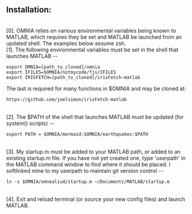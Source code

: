  ## Installation:
\
[0]. OMNIA relies on various environmental variables being known to MATLAB, which requires
they be set and MATLAB be launched from an updated shell.  The examples below assume zsh.
\
[1]. The following environmental variables must be set in the shell that launches MATLAB --

    export OMNIA=[path_to_cloned]/omnia
    export IFILES=$OMNIA/notmycode/fjs/IFILES
    export IRISFETCH=[path_to_cloned]/irisFetch-matlab
The last is required for many functions in $OMNIA and may be cloned at:

    https://github.com/joelsimon/irisFetch-matlab
\
[2]. The $PATH of the shell that launches MATLAB must be updated (for system() scripts) --

    export PATH = $OMNIA/mermaid:$OMNIA/earthquakes:$PATH
\
[3]. My startup.m must be added to your MATLAB path, or added to an existing
    startup.m file.  If you have not yet created one, type 'userpath' in the MATLAB
    command window to find where it should be placed.  I softlinked mine to my
    userpath to maintain git version control --

    ln -s $OMNIA/omnealiud/startup.m ~/Documents/MATLAB/startup.m
\
[4]. Exit and reload terminal (or source your new config files) and launch MATLAB.
